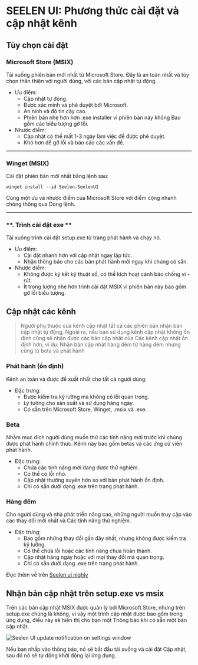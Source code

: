 # **SEELEN UI: Phương thức cài đặt và cập nhật kênh**

## **Tùy chọn cài đặt**

### **Microsoft Store (MSIX)**

Tải xuống phiên bản mới nhất từ ​​Microsoft Store. Đây là an toàn nhất
 và tùy chọn thân thiện với người dùng, với các bản cập nhật tự động.

*   Ưu điểm:
    *   Cập nhật tự động.
    *   Được xác minh và phê duyệt bởi Microsoft.
    *   An ninh và độ tin cậy cao.
    *   Phiên bản nhẹ hơn hơn .exe installer vì phiên bản này không
         Bao gồm các biểu tượng gỡ lỗi.
*   Nhược điểm:
    *   Cập nhật có thể mất 1-3 ngày làm việc để được phê duyệt.
    *   Khó hơn để gỡ lỗi và báo cáo các vấn đề.

***

### **Winget (MSIX)**

Cài đặt phiên bản mới nhất bằng lệnh sau:

```pwsh
winget install --id Seelen.SeelenUI
```

Cùng một ưu và nhược điểm của Microsoft Store với điểm cộng nhanh chóng thông qua
 Dòng lệnh.

***

### \*\*. Trình cài đặt exe \*\*

Tải xuống trình cài đặt setup.exe từ trang phát hành và chạy nó.

*   Ưu điểm:
    *   Cài đặt nhanh hơn với cập nhật ngay lập tức.
    *   Nhận thông báo cho các bản phát hành mới ngay khi chúng có sẵn.
*   Nhược điểm:
    *   Không được ký kết kỹ thuật số, có thể kích hoạt cảnh báo chống vi -rút.
    *   Ít trọng lượng nhẹ hơn trình cài đặt MSIX vì phiên bản này bao gồm gỡ lỗi
         biểu tượng.

## **Cập nhật các kênh**

> Người phụ thuộc của kênh cập nhật tất cả các phiên bản nhận bản cập nhật tự động,
>  Ngoài ra, nếu bạn sử dụng kênh cập nhật không ổn định cũng sẽ nhận được các bản cập nhật của
>  Các kênh cập nhật ổn định hơn, ví dụ: Nhận bản cập nhật hàng đêm từ hàng đêm nhưng
>  cũng từ beta và phát hành

### **Phát hành (ổn định)**

Kênh an toàn và được đề xuất nhất cho tất cả người dùng.

*   Đặc trưng:
    *   Được kiểm tra kỹ lưỡng mà không có lỗi quan trọng.
    *   Lý tưởng cho sản xuất và sử dụng hàng ngày.
    *   Có sẵn trên Microsoft Store, Winget, .msix và .exe.

### **Beta**

Nhằm mục đích người dùng muốn thử các tính năng mới trước khi chúng được phát hành chính thức.
 Kênh này bao gồm betas và các ứng cử viên phát hành.

*   Đặc trưng:
    *   Chứa các tính năng mới đang được thử nghiệm.
    *   Có thể có lỗi nhỏ.
    *   Cập nhật thường xuyên hơn so với bản phát hành ổn định.
    *   Chỉ có sẵn dưới dạng .exe trên trang phát hành.

### **Hàng đêm**

Cho người dùng và nhà phát triển nâng cao, những người muốn truy cập vào các thay đổi mới nhất và
 Các tính năng thử nghiệm.

*   Đặc trưng:
    *   Bao gồm những thay đổi gần đây nhất, nhưng không được kiểm tra kỹ lưỡng.
    *   Có thể chứa lỗi hoặc các tính năng chưa hoàn thành.
    *   Cập nhật hàng ngày hoặc với mọi thay đổi mã quan trọng.
    *   Chỉ có sẵn dưới dạng .exe trên trang phát hành.

Đọc thêm về trên [Seelen ui nighly](./nightly.md)

## **Nhận bản cập nhật trên setup.exe vs msix**

Trên các bản cập nhật MSIX được quản lý bởi Microsoft Store, nhưng trên setup.exe chúng là
 không, vì vậy một trình cập nhật được bao gồm trong ứng dụng, điều này sẽ hiển thị cho bạn một
 Thông báo khi có sẵn một bản cập nhật.

![Seelen UI update notification on settings window](https://github.com/Seelen-Inc/slu-blog/blob/master/blog/seelen-ui-distribution-channels/image.png?raw=true)

Nếu bạn nhấp vào thông báo, nó sẽ bắt đầu tải xuống và cài đặt
 Cập nhật, sau đó nó sẽ tự động khởi động lại ứng dụng.
